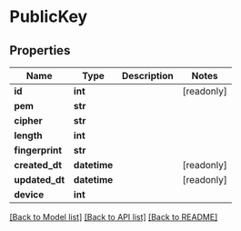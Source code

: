 # PublicKey


## Properties
Name | Type | Description | Notes
------------ | ------------- | ------------- | -------------
**id** | **int** |  | [readonly] 
**pem** | **str** |  | 
**cipher** | **str** |  | 
**length** | **int** |  | 
**fingerprint** | **str** |  | 
**created_dt** | **datetime** |  | [readonly] 
**updated_dt** | **datetime** |  | [readonly] 
**device** | **int** |  | 

[[Back to Model list]](../README.md#documentation-for-models) [[Back to API list]](../README.md#documentation-for-api-endpoints) [[Back to README]](../README.md)


